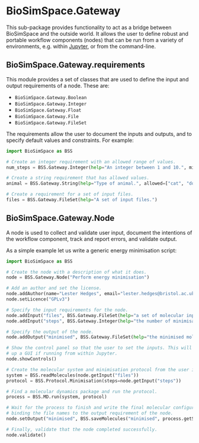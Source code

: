 # BioSimSpace.Gateway

This sub-package provides functionality to act as a bridge between BioSimSpace
and the outside world. It allows the user to define robust and portable workflow
components (nodes) that can be run from a variety of environments, e.g. within
[Jupyter](http://jupyter.org), or from the command-line.

## BioSimSpace.Gateway.requirements

This module provides a set of classes that are used to define the input and
output requirements of a node. These are:

- `BioSimSpace.Gateway.Boolean`
- `BioSimSpace.Gateway.Integer`
- `BioSimSpace.Gateway.Float`
- `BioSimSpace.Gateway.File`
- `BioSimSpace.Gateway.FileSet`

The requirements allow the user to document the inputs and outputs, and to
specify default values and constraints. For example:

```python
import BioSimSpace as BSS

# Create an integer requirement with an allowed range of values.
num_steps = BSS.Gateway.Integer(help="An integer between 1 and 10.", minimum=1, maximum=10)

# Create a string requirement that has allowed values.
animal = BSS.Gateway.String(help="Type of animal.", allowed=["cat", "dog", "fish"], default="dog")

# Create a requirement for a set of input files.
files = BSS.Gateway.FileSet(help="A set of input files.")
```

## BioSimSpace.Gateway.Node

A node is used to collect and validate user input, document the intentions of
the workflow component, track and report errors, and validate output.

As a simple example let us write a generic energy minimisation script:

```python
import BioSimSpace as BSS

# Create the node with a description of what it does.
node = BSS.Gateway.Node("Perform energy minimisation")

# Add an author and set the license.
node.addAuthor(name="Lester Hedges", email="lester.hedges@bristol.ac.uk", affiliation="University of Bristol")
node.setLicence("GPLv3")

# Specify the input requirements for the node.
node.addInput("files", BSS.Gateway.FileSet(help="a set of molecular input files"))
node.addInput("steps", BSS.Gateway.Integer(help="the number of minimisation steps", minimum=0, maximum=100000, default=10000))

# Specify the output of the node.
node.addOutput("minimised", BSS.Gateway.FileSet(help="the minimised molecular system"))

# Show the control panel so that the user to set the inputs. This will bring
# up a GUI if running from within Jupyter.
node.showControls()

# Create the molecular system and minimisation protocol from the user input.
system = BSS.readMolecules(node.getInput("files"))
protocol = BSS.Protocol.Minimisation(steps=node.getInput("steps"))

# Find a molecular dynamics package and run the protocol.
process = BSS.MD.run(system, protocol)

# Wait for the process to finish and write the final molecular configuration to file,
# binding the file names to the output requirement of the node.
node.setOutput("minimised", BSS.saveMolecules("minimised", process.getSystem(block=True), system.fileFormat()))

# Finally, validate that the node completed successfully.
node.validate()
```
